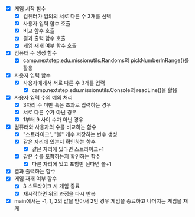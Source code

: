 - [x] 게임 시작 함수
    - [x] 컴퓨터가 임의의 서로 다른 수 3개를 선택
    - [x] 사용자 입력 함수 호출
    - [x] 비교 함수 호출
    - [x] 결과 출력 함수 호출
    - [x] 게임 재개 여부 함수 호출
- [x] 컴퓨터 수 생성 함수
    - [x] camp.nextstep.edu.missionutils.Randoms의 pickNumberInRange()를 활용
- [x] 사용자 입력 함수
    - [x] 사용자에게서 서로 다른 수 3개를 입력
        - [x] camp.nextstep.edu.missionutils.Console의 readLine()을 활용
- [x] 사용자 입력 수의 예외 처리
    - [x] 3자리 수 미만 혹은 초과로 입력하는 경우
    - [x] 서로 다른 수가 아닌 경우
    - [x] 1부터 9 사이 수가 아닌 경우
- [x] 컴퓨터와 사용자의 수를 비교하는 함수
    - [x] "스트라이크", "볼" 개수 저장하는 변수 생성
    - [x] 같은 자리에 있는지 확인하는 함수
        - [x] 같은 자리에 있다면 스트라이크+1
    - [x] 같은 수를 포함하는지 확인하는 함수
        - [x] 다른 자리에 있고 포함만 된다면 볼+1
- [x] 결과 출력하는 함수
- [x] 게임 재개 여부 함수
    - [x] 3 스트라이크 시 게임 종료
    - [x] 재시작하면 위의 과정을 다시 반복
- [x] main에서는 -1, 1, 2의 값을 받아서 2인 경우 게임을 종료하고 나머지는 게임을 재개
